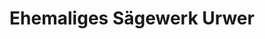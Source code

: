 ---
title: "Ehemaliges Sägewerk Urwer"
url: /weitersburg/ehemaliges-saegewerk-urwer/
shop: Allgemein
---